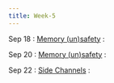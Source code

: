 ```yaml
---
title: Week-5
---
```


Sep 18
: [Memory (un)safety]()
  :  

Sep 20
: [Memory (un)safety]()
  : 

Sep 22
: [Side Channels]()
  :  



